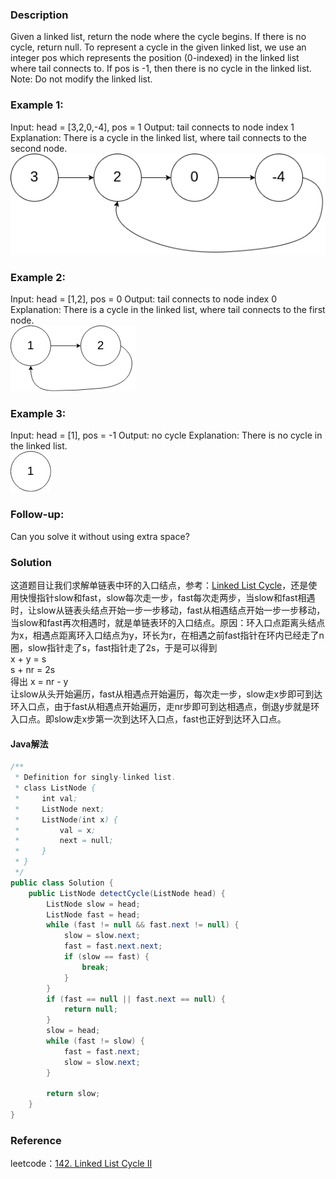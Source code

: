 ### Description
Given a linked list, return the node where the cycle begins. If there is no cycle, return null.
To represent a cycle in the given linked list, we use an integer pos which represents the position (0-indexed) in the linked list where tail connects to. If pos is -1, then there is no cycle in the linked list.
Note: Do not modify the linked list.

### Example 1:
Input: head = [3,2,0,-4], pos = 1
Output: tail connects to node index 1
Explanation: There is a cycle in the linked list, where tail connects to the second node.  
![](/picture/circularlinkedlist_1.png)
### Example 2:
Input: head = [1,2], pos = 0
Output: tail connects to node index 0
Explanation: There is a cycle in the linked list, where tail connects to the first node.  
![](/picture/circularlinkedlist_2.png)
### Example 3:
Input: head = [1], pos = -1
Output: no cycle
Explanation: There is no cycle in the linked list.  
![](/picture/circularlinkedlist_3.png)

### Follow-up:
Can you solve it without using extra space?

### Solution
这道题目让我们求解单链表中环的入口结点，参考：[Linked List Cycle](/Linked%20list/单链表中的环.md)，还是使用快慢指针slow和fast，slow每次走一步，fast每次走两步，当slow和fast相遇时，让slow从链表头结点开始一步一步移动，fast从相遇结点开始一步一步移动，当slow和fast再次相遇时，就是单链表环的入口结点。原因：环入口点距离头结点为x，相遇点距离环入口结点为y，环长为r，在相遇之前fast指针在环内已经走了n圈，slow指针走了s，fast指针走了2s，于是可以得到      
      x + y = s  
      s + nr = 2s  
得出  x = nr - y  
让slow从头开始遍历，fast从相遇点开始遍历，每次走一步，slow走x步即可到达环入口点，由于fast从相遇点开始遍历，走nr步即可到达相遇点，倒退y步就是环入口点。即slow走x步第一次到达环入口点，fast也正好到达环入口点。

#### Java解法
```Java
/**
 * Definition for singly-linked list.
 * class ListNode {
 *     int val;
 *     ListNode next;
 *     ListNode(int x) {
 *         val = x;
 *         next = null;
 *     }
 * }
 */
public class Solution {
    public ListNode detectCycle(ListNode head) {
        ListNode slow = head;
        ListNode fast = head;
        while (fast != null && fast.next != null) {
            slow = slow.next;
            fast = fast.next.next;
            if (slow == fast) {
                break;
            }
        }
        if (fast == null || fast.next == null) {
            return null;
        }
        slow = head;
        while (fast != slow) {
            fast = fast.next;
            slow = slow.next;
        }
        
        return slow;
    }
}
```

### Reference
leetcode：[142. Linked List Cycle II](https://leetcode.com/problems/linked-list-cycle-ii/)  
